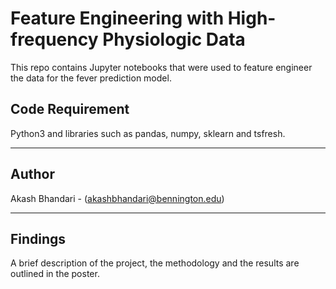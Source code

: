 # Feature Engineering with High-frequency Physiologic Data

This repo contains Jupyter notebooks that were used to feature engineer the data for the fever prediction model. 

## Code Requirement 

Python3 and libraries such as pandas, numpy, sklearn and tsfresh.

***
## Author

Akash Bhandari - (akashbhandari@bennington.edu)

***
## Findings

A brief description of the project, the methodology and the results are outlined in the poster. 
